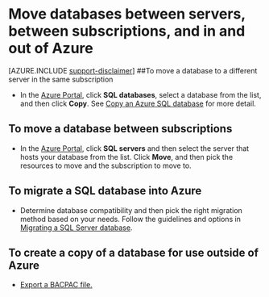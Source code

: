 <properties
    pageTitle="Move databases between servers, between subscriptions, and in and out of Azure."
    description="Quick steps to copy, move, and migrate data and databases in Azure SQL Database."
    services="sql-database"
    documentationCenter=""
    authors="v-shysun"
    manager="felixwu"
    editor=""/>

<tags
    ms.service="sql-database"
    ms.workload="data-management"
    ms.tgt_pltfrm="na"
    ms.devlang="na"
    ms.topic="article"
    ms.date="09/13/2016"
    ms.author="v-shysun"/>

# <a name="move-databases-between-servers-between-subscriptions-and-in-and-out-of-azure"></a>Move databases between servers, between subscriptions, and in and out of Azure

[AZURE.INCLUDE [support-disclaimer](../../includes/support-disclaimer.md)]
##<a name="to-move-a-database-to-a-different-server-in-the-same-subscription"></a>To move a database to a different server in the same subscription
- In the [Azure Portal](https://portal.azure.com), click **SQL databases**, select a database from the list, and then click **Copy**. See [Copy an Azure SQL database](sql-database-copy.md) for more detail.

## <a name="to-move-a-database-between-subscriptions"></a>To move a database between subscriptions
- In the [Azure Portal](https://portal.azure.com), click **SQL servers** and then select the server that hosts your database from the list. Click **Move**, and then pick the resources to move and the subscription to move to.

## <a name="to-migrate-a-sql-database-into-azure"></a>To migrate a SQL database into Azure
- Determine database compatibility and then pick the right migration method based on your needs. Follow the guidelines and options in [Migrating a SQL Server database](sql-database-cloud-migrate.md).

## <a name="to-create-a-copy-of-a-database-for-use-outside-of-azure"></a>To create a copy of a database for use outside of Azure
- [Export a BACPAC file.](sql-database-export.md)
